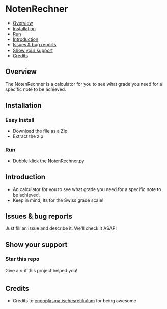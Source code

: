 # NotenRechner

- [Overview](#Overview)
- [Installation](#Installation)
- [Run](#Run)
- [Introduction](#Introduction)
- [Issues & bug reports](#Issues--bug-reports)
- [Show your support](#Show-your-support)
- [Credits](#Credits)

## Overview
The NotenRechner is a calculator for you to see what grade you need for a specific note to be achieved.

## Installation
### Easy Install
- Download the file as a Zip
- Extract the zip

### Run
- Dubble klick the NotenRechner.py

## Introduction 
- An calculator for you to see what grade you need for a specific note to be achieved.
- Keep in mind, Its for the Swiss grade scale!

## Issues & bug reports
Just fill an issue and describe it. We'll check it ASAP!

## Show your support
### Star this repo
Give a ⭐️ if this project helped you!

## Credits
- Credits to [endoplasmatischesretikulum](https://github.com/endoplasmatischesretikulum) for being awesome 
